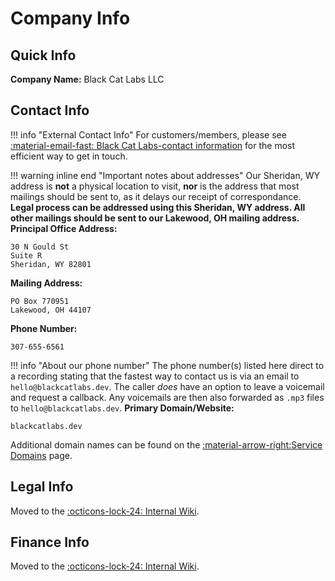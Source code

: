 # Company Info

## Quick Info
**Company Name:** Black Cat Labs LLC  


## Contact Info
!!! info "External Contact Info"
    For customers/members, please see [:material-email-fast: Black Cat Labs-contact information](../../contact/README.md) for the most efficient way to get in touch.

!!! warning inline end "Important notes about addresses"
    Our Sheridan, WY address is **not** a physical location to visit, **nor** is the address that most mailings should be sent to, as it delays our receipt of correspondance.  
    **Legal process can be addressed using this Sheridan, WY address. All other mailings should be sent to our Lakewood, OH mailing address.**
**Principal Office Address:**
```
30 N Gould St
Suite R
Sheridan, WY 82801
```

**Mailing Address:**
```
PO Box 770951
Lakewood, OH 44107
```

**Phone Number:** 
```
307-655-6561
```
!!! info "About our phone number"
    The phone number(s) listed here direct to a recording stating that the fastest way to contact us is via an email to `hello@blackcatlabs.dev`. The caller *does* have an option to leave a voicemail and request a callback. Any voicemails are then also forwarded as `.mp3` files to `hello@blackcatlabs.dev`.
**Primary Domain/Website:**
```
blackcatlabs.dev
```
Additional domain names can be found on the [:material-arrow-right:Service Domains](../../general/service-domains.md) page.

## Legal Info
Moved to the [:octicons-lock-24: Internal Wiki]().

## Finance Info
Moved to the [:octicons-lock-24: Internal Wiki]().